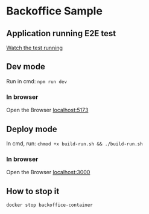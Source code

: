 # Backoffice Sample

## Application running E2E test

[Watch the test running](./cypress/videos/Login.cy.js.mp4)

## Dev mode
Run in cmd: ```npm run dev```

### In browser
Open the Browser [localhost:5173](http://localhost:5173)

## Deploy mode

In cmd, run:
```chmod +x build-run.sh && ./build-run.sh```

### In browser

Open the Browser [localhost:3000](http://localhost:3000)

## How to stop it

```docker stop backoffice-container```

